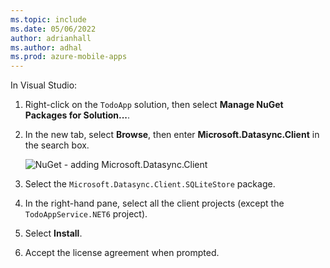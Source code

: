 ```yaml
---
ms.topic: include
ms.date: 05/06/2022
author: adrianhall
ms.author: adhal
ms.prod: azure-mobile-apps
---
```


In Visual Studio:

1. Right-click on the `TodoApp` solution, then select **Manage NuGet Packages for Solution...**.
1. In the new tab, select **Browse**, then enter **Microsoft.Datasync.Client** in the search box.

    ![NuGet - adding Microsoft.Datasync.Client](~/mobile-apps/azure-mobile-apps/media/quickstart/windows/add-offline-nuget/add-offline-nuget.png)

1. Select the `Microsoft.Datasync.Client.SQLiteStore` package.
1. In the right-hand pane, select all the client projects (except the `TodoAppService.NET6` project).
1. Select **Install**.
1. Accept the license agreement when prompted.

